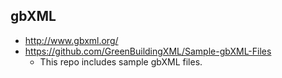 

## gbXML

* http://www.gbxml.org/
* https://github.com/GreenBuildingXML/Sample-gbXML-Files
	* This repo includes sample gbXML files.